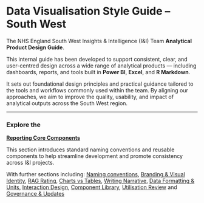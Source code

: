 # Data Visualisation Style Guide – South West

The NHS England South West Insights & Intelligence (I&I) Team **Analytical Product Design Guide**.

This internal guide has been developed to support consistent, clear, and user-centred design across a wide range of analytical products — including dashboards, reports, and tools built in **Power BI**, **Excel**, and **R Markdown**.

It sets out foundational design principles and practical guidance tailored to the tools and workflows commonly used within the team. By aligning our approaches, we aim to improve the quality, usability, and impact of analytical outputs across the South West region.

---

### Explore the  
**[Reporting Core Components](reporting_corecomponents/index.md)**

This section introduces standard naming conventions and reusable components to help streamline development and promote consistency across I&I projects.

With further sections including:
[Naming conventions](reporting_corecomponents/naming_conventions.md), 
[Branding & Visual Identity](reporting_corecomponents/branding_visual.md), 
[RAG Rating](reporting_corecomponents/rag_rating.md), 
[Charts vs Tables](reporting_corecomponents/correct_visuals.md), 
[Writing Narrative](reporting_corecomponents/writing_narrative.md), 
[Data Formatting & Units](reporting_corecomponents/data_formatting_and_units.md), 
[Interaction Design](reporting_corecomponents/interaction_design.md), 
[Component Library](reporting_corecomponents/component_library.md), 
[Utilisation Review](reporting_corecomponents/utilisation_review.md) and 
[Governance & Updates](reporting_corecomponents/governance_updates.md)






